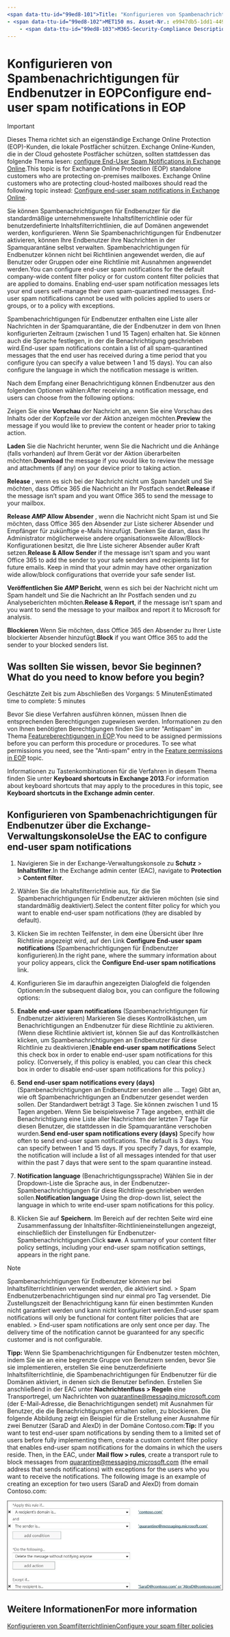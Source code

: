 ```yaml
---
<span data-ttu-id="99ed8-101">Title: "Konfigurieren von Spambenachrichtigungen für Endbenutzer in EOP" MS. Author: krowley Author: kccross Manager: laurawi ms. Audience: ITPro ms. Topic: article ms. Service: O365-seccomp ms. Custom: TN2DMC-localization_priority: Standard Search. appverid:</span><span class="sxs-lookup"><span data-stu-id="99ed8-101">title: "Configure end-user spam notifications in EOP" ms.author: krowley author: kccross manager: laurawi ms.audience: ITPro ms.topic: article ms.service: O365-seccomp ms.custom: TN2DMC localization_priority: Normal search.appverid:</span></span>
- <span data-ttu-id="99ed8-102">MET150 ms. Asset-Nr.: e9947db5-1dd1-4493-872d-7362b24c7ba0 ms. Collection:</span><span class="sxs-lookup"><span data-stu-id="99ed8-102">MET150 ms.assetid: e9947db5-1dd1-4493-872d-7362b24c7ba0   ms.collection:</span></span>
    - <span data-ttu-id="99ed8-103">M365-Security-Compliance Description: "Sie können Endbenutzer-Spambenachrichtigungen für die standardmäßige unternehmensweite Inhaltsfilter Richtlinie oder für benutzerdefinierte Inhaltsfilter Richtlinien konfigurieren, die auf Domänen angewendet werden."</span><span class="sxs-lookup"><span data-stu-id="99ed8-103">M365-security-compliance description: "You can configure end-user spam notifications for the default company-wide content filter policy or for custom content filter policies that are applied to domains."</span></span>
---
```


# <a name="configure-end-user-spam-notifications-in-eop"></a><span data-ttu-id="99ed8-104">Konfigurieren von Spambenachrichtigungen für Endbenutzer in EOP</span><span class="sxs-lookup"><span data-stu-id="99ed8-104">Configure end-user spam notifications in EOP</span></span>
  
> [!IMPORTANT]
> <span data-ttu-id="99ed8-p101">Dieses Thema richtet sich an eigenständige Exchange Online Protection (EOP)-Kunden, die lokale Postfächer schützen. Exchange Online-Kunden, die in der Cloud gehostete Postfächer schützen, sollten stattdessen das folgende Thema lesen: [configure End-User Spam Notifications in Exchange Online](configure-end-user-spam-notifications-in-exchange-online.md).</span><span class="sxs-lookup"><span data-stu-id="99ed8-p101">This topic is for Exchange Online Protection (EOP) standalone customers who are protecting on-premises mailboxes. Exchange Online customers who are protecting cloud-hosted mailboxes should read the following topic instead: [Configure end-user spam notifications in Exchange Online](configure-end-user-spam-notifications-in-exchange-online.md).</span></span> 
  
<span data-ttu-id="99ed8-p102">Sie können Spambenachrichtigungen für Endbenutzer für die standardmäßige unternehmensweite Inhaltsfilterrichtlinie oder für benutzerdefinierte Inhaltsfilterrichtlinien, die auf Domänen angewendet werden, konfigurieren. Wenn Sie Spambenachrichtigungen für Endbenutzer aktivieren, können Ihre Endbenutzer ihre Nachrichten in der Spamquarantäne selbst verwalten. Spambenachrichtigungen für Endbenutzer können nicht bei Richtlinien angewendet werden, die auf Benutzer oder Gruppen oder eine Richtlinie mit Ausnahmen angewendet werden.</span><span class="sxs-lookup"><span data-stu-id="99ed8-p102">You can configure end-user spam notifications for the default company-wide content filter policy or for custom content filter policies that are applied to domains. Enabling end-user spam notification messages lets your end users self-manage their own spam-quarantined messages. End-user spam notifications cannot be used with policies applied to users or groups, or to a policy with exceptions.</span></span>
  
<span data-ttu-id="99ed8-p103">Spambenachrichtigungen für Endbenutzer enthalten eine Liste aller Nachrichten in der Spamquarantäne, die der Endbenutzer in dem von Ihnen konfigurierten Zeitraum (zwischen 1 und 15 Tagen) erhalten hat. Sie können auch die Sprache festlegen, in der die Benachrichtigung geschrieben wird.</span><span class="sxs-lookup"><span data-stu-id="99ed8-p103">End-user spam notifications contain a list of all spam-quarantined messages that the end user has received during a time period that you configure (you can specify a value between 1 and 15 days). You can also configure the language in which the notification message is written.</span></span>
  
<span data-ttu-id="99ed8-112">Nach dem Empfang einer Benachrichtigung können Endbenutzer aus den folgenden Optionen wählen:</span><span class="sxs-lookup"><span data-stu-id="99ed8-112">After receiving a notification message, end users can choose from the following options:</span></span>

<span data-ttu-id="99ed8-113">Zeigen Sie eine **Vorschau** der Nachricht an, wenn Sie eine Vorschau des Inhalts oder der Kopfzeile vor der Aktion anzeigen möchten.</span><span class="sxs-lookup"><span data-stu-id="99ed8-113">**Preview** the message if you would like to preview the content or header prior to taking action.</span></span>

<span data-ttu-id="99ed8-114">**Laden** Sie die Nachricht herunter, wenn Sie die Nachricht und die Anhänge (falls vorhanden) auf Ihrem Gerät vor der Aktion überarbeiten möchten.</span><span class="sxs-lookup"><span data-stu-id="99ed8-114">**Download** the message if you would like to review the message and attachments (if any) on your device prior to taking action.</span></span>

<span data-ttu-id="99ed8-115">**Release** , wenn es sich bei der Nachricht nicht um Spam handelt und Sie möchten, dass Office 365 die Nachricht an Ihr Postfach sendet.</span><span class="sxs-lookup"><span data-stu-id="99ed8-115">**Release** if the message isn’t spam and you want Office 365 to send the message to your mailbox.</span></span>

<span data-ttu-id="99ed8-p104">**Release _AMP_ Allow Absender** , wenn die Nachricht nicht Spam ist und Sie möchten, dass Office 365 den Absender zur Liste sicherer Absender und Empfänger für zukünftige e-Mails hinzufügt. Denken Sie daran, dass Ihr Administrator möglicherweise andere organisationsweite Allow/Block-Konfigurationen besitzt, die Ihre Liste sicherer Absender außer Kraft setzen.</span><span class="sxs-lookup"><span data-stu-id="99ed8-p104">**Release & Allow Sender** if the message isn’t spam and you want Office 365 to add the sender to your safe senders and recipients list for future emails. Keep in mind that your admin may have other organization wide allow/block configurations that override your safe sender list.</span></span>

<span data-ttu-id="99ed8-118">**Veröffentlichen Sie _AMP_ Bericht**, wenn es sich bei der Nachricht nicht um Spam handelt und Sie die Nachricht an Ihr Postfach senden und zu Analyseberichten möchten.</span><span class="sxs-lookup"><span data-stu-id="99ed8-118">**Release & Report**, if the message isn’t spam and you want to send the message to your mailbox and report it to Microsoft for analysis.</span></span>

<span data-ttu-id="99ed8-119">**Blockieren** Wenn Sie möchten, dass Office 365 den Absender zu Ihrer Liste blockierter Absender hinzufügt.</span><span class="sxs-lookup"><span data-stu-id="99ed8-119">**Block** if you want Office 365 to add the sender to your blocked senders list.</span></span>
  
## <a name="what-do-you-need-to-know-before-you-begin"></a><span data-ttu-id="99ed8-120">Was sollten Sie wissen, bevor Sie beginnen?</span><span class="sxs-lookup"><span data-stu-id="99ed8-120">What do you need to know before you begin?</span></span>
<span data-ttu-id="99ed8-121"><a name="sectionSection0"> </a></span><span class="sxs-lookup"><span data-stu-id="99ed8-121"></span></span>

<span data-ttu-id="99ed8-122">Geschätzte Zeit bis zum Abschließen des Vorgangs: 5 Minuten</span><span class="sxs-lookup"><span data-stu-id="99ed8-122">Estimated time to complete: 5 minutes</span></span>
  
<span data-ttu-id="99ed8-p105">Bevor Sie diese Verfahren ausführen können, müssen Ihnen die entsprechenden Berechtigungen zugewiesen werden. Informationen zu den von Ihnen benötigten Berechtigungen finden Sie unter "Antispam" im Thema [Featureberechtigungen in EOP](eop/feature-permissions-in-eop.md).</span><span class="sxs-lookup"><span data-stu-id="99ed8-p105">You need to be assigned permissions before you can perform this procedure or procedures. To see what permissions you need, see the "Anti-spam" entry in the [Feature permissions in EOP](eop/feature-permissions-in-eop.md) topic.</span></span> 
  
<span data-ttu-id="99ed8-125">Informationen zu Tastenkombinationen für die Verfahren in diesem Thema finden Sie unter **Keyboard shortcuts in Exchange 2013**.</span><span class="sxs-lookup"><span data-stu-id="99ed8-125">For information about keyboard shortcuts that may apply to the procedures in this topic, see **Keyboard shortcuts in the Exchange admin center**.</span></span>
  
## <a name="use-the-eac-to-configure-end-user-spam-notifications"></a><span data-ttu-id="99ed8-126">Konfigurieren von Spambenachrichtigungen für Endbenutzer über die Exchange-Verwaltungskonsole</span><span class="sxs-lookup"><span data-stu-id="99ed8-126">Use the EAC to configure end-user spam notifications</span></span>

1. <span data-ttu-id="99ed8-127">Navigieren Sie in der Exchange-Verwaltungskonsole zu **Schutz** \> **Inhaltsfilter**.</span><span class="sxs-lookup"><span data-stu-id="99ed8-127">In the Exchange admin center (EAC), navigate to **Protection** \> **Content filter**.</span></span>
    
2. <span data-ttu-id="99ed8-128">Wählen Sie die Inhaltsfilterrichtlinie aus, für die Sie Spambenachrichtigungen für Endbenutzer aktivieren möchten (sie sind standardmäßig deaktiviert).</span><span class="sxs-lookup"><span data-stu-id="99ed8-128">Select the content filter policy for which you want to enable end-user spam notifications (they are disabled by default).</span></span>
    
3. <span data-ttu-id="99ed8-129">Klicken Sie im rechten Teilfenster, in dem eine Übersicht über Ihre Richtlinie angezeigt wird, auf den Link **Configure End-user spam notifications** (Spambenachrichtigungen für Endbenutzer konfigurieren).</span><span class="sxs-lookup"><span data-stu-id="99ed8-129">In the right pane, where the summary information about your policy appears, click the **Configure End-user spam notifications** link.</span></span> 
    
4. <span data-ttu-id="99ed8-130">Konfigurieren Sie im daraufhin angezeigten Dialogfeld die folgenden Optionen:</span><span class="sxs-lookup"><span data-stu-id="99ed8-130">In the subsequent dialog box, you can configure the following options:</span></span>
    
1. <span data-ttu-id="99ed8-p106">**Enable end-user spam notifications** (Spambenachrichtigungen für Endbenutzer aktivieren) Markieren Sie dieses Kontrollkästchen, um Benachrichtigungen an Endbenutzer für diese Richtlinie zu aktivieren. (Wenn diese Richtlinie aktiviert ist, können Sie auf das Kontrollkästchen klicken, um Spambenachrichtigungen an Endbenutzer für diese Richtlinie zu deaktivieren.)</span><span class="sxs-lookup"><span data-stu-id="99ed8-p106">**Enable end-user spam notifications** Select this check box in order to enable end-user spam notifications for this policy. (Conversely, if this policy is enabled, you can clear this check box in order to disable end-user spam notifications for this policy.)</span></span> 
    
2. <span data-ttu-id="99ed8-p107">**Send end-user spam notifications every (days)** (Spambenachrichtigungen an Endbenutzer senden alle ... Tage) Gibt an, wie oft Spambenachrichtigungen an Endbenutzer gesendet werden sollen. Der Standardwert beträgt 3 Tage. Sie können zwischen 1 und 15 Tagen angeben. Wenn Sie beispielsweise 7 Tage angeben, enthält die Benachrichtigung eine Liste aller Nachrichten der letzten 7 Tage für diesen Benutzer, die stattdessen in die Spamquarantäne verschoben wurden.</span><span class="sxs-lookup"><span data-stu-id="99ed8-p107">**Send end-user spam notifications every (days)** Specify how often to send end-user spam notifications. The default is 3 days. You can specify between 1 and 15 days. If you specify 7 days, for example, the notification will include a list of all messages intended for that user within the past 7 days that were sent to the spam quarantine instead.</span></span> 
    
3. <span data-ttu-id="99ed8-137">**Notification language** (Benachrichtigungssprache) Wählen Sie in der Dropdown-Liste die Sprache aus, in der Endbenutzer-Spambenachrichtigungen für diese Richtlinie geschrieben werden sollen.</span><span class="sxs-lookup"><span data-stu-id="99ed8-137">**Notification language** Using the drop-down list, select the language in which to write end-user spam notifications for this policy.</span></span> 
    
5. <span data-ttu-id="99ed8-p108">Klicken Sie auf **Speichern**. Im Bereich auf der rechten Seite wird eine Zusammenfassung der Inhaltsfilter-Richtlinieneinstellungen angezeigt, einschließlich der Einstellungen für Endbenutzer-Spambenachrichtigungen.</span><span class="sxs-lookup"><span data-stu-id="99ed8-p108">Click **save**. A summary of your content filter policy settings, including your end-user spam notification settings, appears in the right pane.</span></span>
    
> [!NOTE]
>  <span data-ttu-id="99ed8-p109">Spambenachrichtigungen für Endbenutzer können nur bei Inhaltsfilterrichtlinien verwendet werden, die aktiviert sind. >  Spam Endbenutzerbenachrichtigungen sind nur einmal pro Tag versendet. Die Zustellungszeit der Benachrichtigung kann für einen bestimmten Kunden nicht garantiert werden und kann nicht konfiguriert werden.</span><span class="sxs-lookup"><span data-stu-id="99ed8-p109">End-user spam notifications will only be functional for content filter policies that are enabled. >  End-user spam notifications are only sent once per day. The delivery time of the notification cannot be guaranteed for any specific customer and is not configurable.</span></span> 
  
 <span data-ttu-id="99ed8-p110">**Tipp:** Wenn Sie Spambenachrichtigungen für Endbenutzer testen möchten, indem Sie sie an eine begrenzte Gruppe von Benutzern senden, bevor Sie sie implementieren, erstellen Sie eine benutzerdefinierte Inhaltsfilterrichtlinie, die Spambenachrichtigungen für Endbenutzer für die Domänen aktiviert, in denen sich die Benutzer befinden. Erstellen Sie anschließend in der EAC unter **Nachrichtenfluss \> Regeln** eine Transportregel, um Nachrichten von quarantine@messaging.microsoft.com (der E-Mail-Adresse, die Benachrichtigungen sendet) mit Ausnahmen für Benutzer, die die Benachrichtigungen erhalten sollen, zu blockieren. Die folgende Abbildung zeigt ein Beispiel für die Erstellung einer Ausnahme für zwei Benutzer (SaraD and AlexD) in der Domäne Contoso.com:</span><span class="sxs-lookup"><span data-stu-id="99ed8-p110">**Tip:** If you want to test end-user spam notifications by sending them to a limited set of users before fully implementing them, create a custom content filter policy that enables end-user spam notifications for the domains in which the users reside. Then, in the EAC, under **Mail flow \> rules**, create a transport rule to block messages from quarantine@messaging.microsoft.com (the email address that sends notifications) with exceptions for the users who you want to receive the notifications. The following image is an example of creating an exception for two users (SaraD and AlexD) from domain Contoso.com:</span></span> 
  
![Transportregel zum Testen von Spambenachrichtigungen für Endbenutzer](media/EOP-ESN-testspecificusers.jpg)
  
## <a name="for-more-information"></a><span data-ttu-id="99ed8-147">Weitere Informationen</span><span class="sxs-lookup"><span data-stu-id="99ed8-147">For more information</span></span>

[<span data-ttu-id="99ed8-148">Konfigurieren von Spamfilterrichtlinien</span><span class="sxs-lookup"><span data-stu-id="99ed8-148">Configure your spam filter policies</span></span>](configure-your-spam-filter-policies.md)
  
